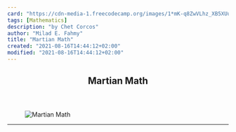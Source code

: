 ```yaml
---
card: "https://cdn-media-1.freecodecamp.org/images/1*mK-q8ZwVLhz_XB5XUuItow.png"
tags: [Mathematics]
description: "by Chet Corcos"
author: "Milad E. Fahmy"
title: "Martian Math"
created: "2021-08-16T14:44:12+02:00"
modified: "2021-08-16T14:44:12+02:00"
---
```

<div class="site-wrapper">
<main id="site-main" class="site-main outer">
<div class="inner">
<article class="post-full post tag-mathematics tag-math tag-education tag-life-lessons tag-self-improvement ">
<header class="post-full-header">
<h1 class="post-full-title">Martian Math</h1>
</header>
<figure class="post-full-image">
<picture>
<source media="(max-width: 700px)" sizes="1px" srcset="data:image/gif;base64,R0lGODlhAQABAIAAAAAAAP///yH5BAEAAAAALAAAAAABAAEAAAIBRAA7 1w">
<source media="(min-width: 701px)" sizes="(max-width: 800px) 400px,
(max-width: 1170px) 700px,
1400px" srcset="https://cdn-media-1.freecodecamp.org/images/1*mK-q8ZwVLhz_XB5XUuItow.png 300w,
https://cdn-media-1.freecodecamp.org/images/1*mK-q8ZwVLhz_XB5XUuItow.png 600w,
https://cdn-media-1.freecodecamp.org/images/1*mK-q8ZwVLhz_XB5XUuItow.png 1000w,
https://cdn-media-1.freecodecamp.org/images/1*mK-q8ZwVLhz_XB5XUuItow.png 2000w">
<img onerror="this.style.display='none'" src="https://cdn-media-1.freecodecamp.org/images/1*mK-q8ZwVLhz_XB5XUuItow.png" alt="Martian Math">
</picture>
</figure>
<section class="post-full-content">
<div class="post-content medium-migrated-article">
</div>
<hr>
</section>
</article>
</div>
</main>
</div>
<!-- Google Tag Manager (noscript) -->
<!-- End Google Tag Manager (noscript) -->
